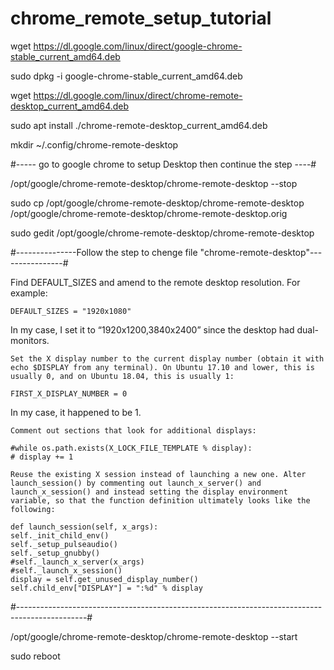 # chrome_remote_setup_tutorial
wget https://dl.google.com/linux/direct/google-chrome-stable_current_amd64.deb

sudo dpkg -i google-chrome-stable_current_amd64.deb

wget https://dl.google.com/linux/direct/chrome-remote-desktop_current_amd64.deb

sudo apt install ./chrome-remote-desktop_current_amd64.deb

mkdir ~/.config/chrome-remote-desktop



#----- go to google chrome to setup Desktop then continue the step ----#


/opt/google/chrome-remote-desktop/chrome-remote-desktop --stop

sudo cp /opt/google/chrome-remote-desktop/chrome-remote-desktop /opt/google/chrome-remote-desktop/chrome-remote-desktop.orig

sudo gedit /opt/google/chrome-remote-desktop/chrome-remote-desktop

#---------------Follow the step to chenge file "chrome-remote-desktop"----------------#
    
Find DEFAULT_SIZES and amend to the remote desktop resolution. For example:

    DEFAULT_SIZES = "1920x1080"

In my case, I set it to “1920x1200,3840x2400” since the desktop had dual-monitors.

    Set the X display number to the current display number (obtain it with echo $DISPLAY from any terminal). On Ubuntu 17.10 and lower, this is usually 0, and on Ubuntu 18.04, this is usually 1:

    FIRST_X_DISPLAY_NUMBER = 0

In my case, it happened to be 1.

    Comment out sections that look for additional displays:

    #while os.path.exists(X_LOCK_FILE_TEMPLATE % display):
    # display += 1

    Reuse the existing X session instead of launching a new one. Alter launch_session() by commenting out launch_x_server() and launch_x_session() and instead setting the display environment variable, so that the function definition ultimately looks like the following:

    def launch_session(self, x_args):
    self._init_child_env()
    self._setup_pulseaudio()
    self._setup_gnubby()
    #self._launch_x_server(x_args)
    #self._launch_x_session()
    display = self.get_unused_display_number()
    self.child_env["DISPLAY"] = ":%d" % display

#-----------------------------------------------------------------------------------------------#


/opt/google/chrome-remote-desktop/chrome-remote-desktop --start

sudo reboot

